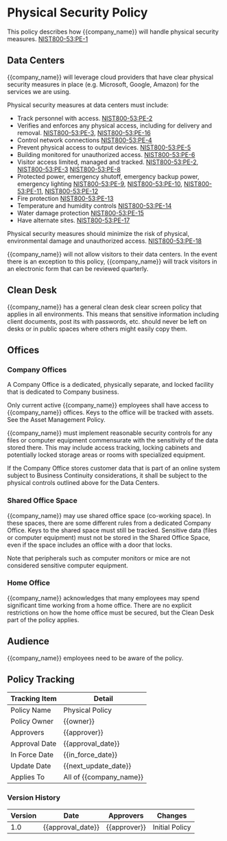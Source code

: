 # Physical Security Policy

This policy describes how {{company_name}} will handle physical security measures.
[NIST800-53:PE-1](https://nvd.nist.gov/800-53/Rev4/control/PE-1)

## Data Centers

{{company_name}} will leverage cloud providers that have clear physical security measures in place (e.g. Microsoft,
Google, Amazon) for the services we are using.

Physical security measures at data centers must include:

* Track personnel with access. [NIST800-53:PE-2](https://nvd.nist.gov/800-53/Rev4/control/PE-2)
* Verifies and enforces any physical access, including for delivery and removal.
  [NIST800-53:PE-3](https://nvd.nist.gov/800-53/Rev4/control/PE-3), [NIST800-53:PE-16](https://nvd.nist.gov/800-53/Rev4/control/PE-16)
* Control network connections [NIST800-53:PE-4](https://nvd.nist.gov/800-53/Rev4/control/PE-4)
* Prevent physical access to output devices.  [NIST800-53:PE-5](https://nvd.nist.gov/800-53/Rev4/control/PE-5)
* Building monitored for unauthorized access.  [NIST800-53:PE-6](https://nvd.nist.gov/800-53/Rev4/control/PE-6)
* Visitor access limited, managed and tracked.  [NIST800-53:PE-2](https://nvd.nist.gov/800-53/Rev4/control/PE-2),
  [NIST800-53:PE-3](https://nvd.nist.gov/800-53/Rev4/control/PE-3)
  [NIST800-53:PE-8](https://nvd.nist.gov/800-53/Rev4/control/PE-8)
* Protected power, emergency shutoff, emergency backup power, emergency lighting
  [NIST800-53:PE-9](https://nvd.nist.gov/800-53/Rev4/control/PE-9),
  [NIST800-53:PE-10](https://nvd.nist.gov/800-53/Rev4/control/PE-10),
  [NIST800-53:PE-11](https://nvd.nist.gov/800-53/Rev4/control/PE-11),
  [NIST800-53:PE-12](https://nvd.nist.gov/800-53/Rev4/control/PE-12)
* Fire protection [NIST800-53:PE-13](https://nvd.nist.gov/800-53/Rev4/control/PE-13)
* Temperature and humidity controls [NIST800-53:PE-14](https://nvd.nist.gov/800-53/Rev4/control/PE-14)
* Water damage protection [NIST800-53:PE-15](https://nvd.nist.gov/800-53/Rev4/control/PE-15)
* Have alternate sites. [NIST800-53:PE-17](https://nvd.nist.gov/800-53/Rev4/control/PE-17)

Physical security measures should minimize the risk of physical, environmental damage and unauthorized access.
[NIST800-53:PE-18](https://nvd.nist.gov/800-53/Rev4/control/PE-18)

{{company_name}} will not allow visitors to their data centers. In the event there is an exception to this policy,
{{company_name}} will track visitors in an electronic form that can be reviewed quarterly.

## Clean Desk

{{company_name}} has a general clean desk clear screen policy that applies in all environments. This means that
sensitive information including client documents, post its with passwords, etc. should never be left on desks or in
public spaces where others might easily copy them.

## Offices

### Company Offices

A Company Office is a dedicated, physically separate, and locked facility that is dedicated to Company business.  

Only current active {{company_name}} employees shall have access to {{company_name}} offices.  Keys to the office
will be tracked with assets.  See the Asset Management Policy.

{{company_name}} must implement reasonable security controls for any files or computer equipment commensurate with
the sensitivity of the data stored there.  This may include access tracking, locking cabinets and potentially locked
storage areas or rooms with specialized equipment.

If the Company Office stores customer data that is part of an online system subject to Business Continuity
considerations, it shall be subject to the physical controls outlined above for the Data Centers.

### Shared Office Space

{{company_name}} may use shared office space (co-working space). In these spaces, there are some different rules
from a dedicated Company Office.  Keys to the shared space must still be tracked.  Sensitive data (files or
computer equipment) must not be stored in the Shared Office Space, even if the space includes an office with
a door that locks.

Note that peripherals such as computer monitors or mice are not considered sensitive computer equipment.

### Home Office

{{company_name}} acknowledges that many employees may spend significant time working from a home office. There are
no explicit restrictions on how the home office must be secured, but the Clean Desk part of the policy applies.

## Audience

{{company_name}} employees need to be aware of the policy.

## Policy Tracking

| Tracking Item   | Detail |
|-----------------|--------|
| Policy Name     | Physical Policy |
| Policy Owner    | {{owner}} |
| Approvers       | {{approver}} |
| Approval Date   | {{approval_date}} |
| In Force Date   | {{in_force_date}} |
| Update Date     | {{next_update_date}} |
| Applies To      | All of {{company_name}} |

### Version History

| Version | Date | Approvers | Changes |
|--|--|--|--|
| 1.0 | {{approval_date}} | {{approver}} | Initial Policy |
